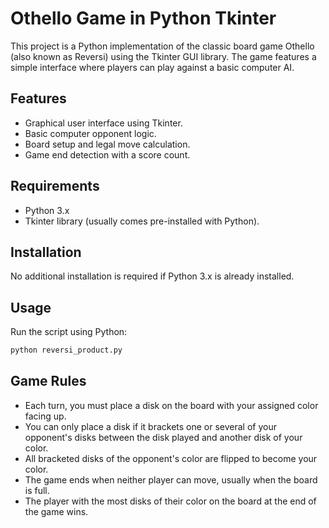 # Othello Game in Python Tkinter

This project is a Python implementation of the classic board game Othello (also known as Reversi) using the Tkinter GUI library. The game features a simple interface where players can play against a basic computer AI.

## Features

- Graphical user interface using Tkinter.
- Basic computer opponent logic.
- Board setup and legal move calculation.
- Game end detection with a score count.

## Requirements

- Python 3.x
- Tkinter library (usually comes pre-installed with Python).

## Installation

No additional installation is required if Python 3.x is already installed.

## Usage

Run the script using Python:

```bash
python reversi_product.py
```
## Game Rules

- Each turn, you must place a disk on the board with your assigned color facing up.
- You can only place a disk if it brackets one or several of your opponent's disks between the disk played and another disk of your color.
- All bracketed disks of the opponent's color are flipped to become your color.
- The game ends when neither player can move, usually when the board is full.
- The player with the most disks of their color on the board at the end of the game wins.


